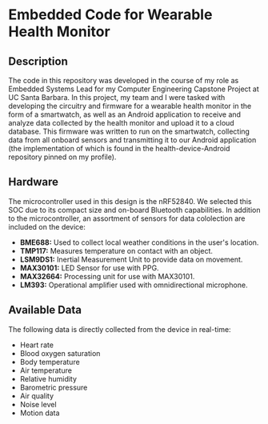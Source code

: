 # Embedded Code for Wearable Health Monitor

## Description
The code in this repository was developed in the course of my role as Embedded Systems Lead for my Computer Engineering Capstone Project at UC Santa Barbara. In this project, my team and I were tasked with developing the circuitry and firmware for a wearable health monitor in the form of a smartwatch, as well as an Android application to receive and analyze data collected by the health monitor and upload it to a cloud database. This firmware was written to run on the smartwatch, collecting data from all onboard sensors and transmitting it to our Android application (the implementation of which is found in the health-device-Android repository pinned on my profile).

## Hardware
The microcontroller used in this design is the nRF52840. We selected this SOC due to its compact size and on-board Bluetooth capabilities. In addition to the microcontroller, an assortment of sensors for data cololection are included on the device:
*  **BME688:**  Used to collect local weather conditions in the user's location.
*  **TMP117:**  Measures temperature on contact with an object.
*  **LSM9DS1:**  Inertial Measurement Unit to provide data on movement.
*  **MAX30101:**  LED Sensor for use with PPG.
*  **MAX32664:**  Processing unit for use with MAX30101.
*  **LM393:**  Operational amplifier used with omnidirectional microphone.

## Available Data
The following data is directly collected from the device in real-time:
*  Heart rate
*  Blood oxygen saturation
*  Body temperature
*  Air temperature
*  Relative humidity
*  Barometric pressure
*  Air quality
*  Noise level
*  Motion data
